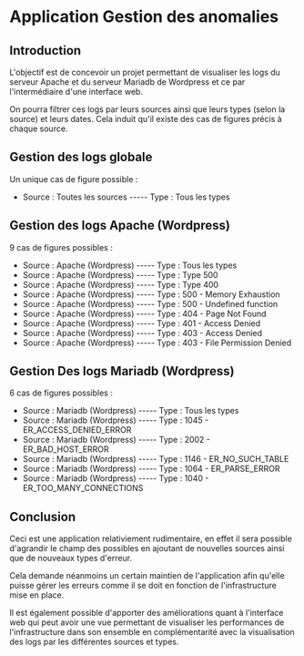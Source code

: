 # Application Gestion des anomalies

## Introduction

L'objectif est de concevoir un projet permettant de visualiser les logs du serveur Apache et du serveur Mariadb de Wordpress et ce 
par l'intermédiaire d'une interface web.

On pourra filtrer ces logs par leurs sources ainsi que leurs types (selon la source) et leurs dates.
Cela induit qu'il existe des cas de figures précis à chaque source.

## Gestion des logs globale

Un unique cas de figure possible :
- Source : Toutes les sources ----- Type : Tous les types


## Gestion des logs Apache (Wordpress)

9 cas de figures possibles :
- Source : Apache (Wordpress) ----- Type : Tous les types
- Source : Apache (Wordpress) ----- Type : Type 500
- Source : Apache (Wordpress) ----- Type : Type 400
- Source : Apache (Wordpress) ----- Type : 500 - Memory Exhaustion
- Source : Apache (Wordpress) ----- Type : 500 - Undefined function
- Source : Apache (Wordpress) ----- Type : 404 - Page Not Found
- Source : Apache (Wordpress) ----- Type : 401 - Access Denied
- Source : Apache (Wordpress) ----- Type : 403 - Access Denied
- Source : Apache (Wordpress) ----- Type : 403 - File Permission Denied


## Gestion Des logs Mariadb (Wordpress)

6 cas de figures possibles :
- Source : Mariadb (Wordpress) ----- Type : Tous les types
- Source : Mariadb (Wordpress) ----- Type : 1045 - ER_ACCESS_DENIED_ERROR
- Source : Mariadb (Wordpress) ----- Type : 2002 - ER_BAD_HOST_ERROR
- Source : Mariadb (Wordpress) ----- Type : 1146 - ER_NO_SUCH_TABLE
- Source : Mariadb (Wordpress) ----- Type : 1064 - ER_PARSE_ERROR
- Source : Mariadb (Wordpress) ----- Type : 1040 - ER_TOO_MANY_CONNECTIONS


## Conclusion

Ceci est une application relativiement rudimentaire, en effet il sera possible d'agrandir le champ des possibles en ajoutant de nouvelles sources
ainsi que de nouveaux types d'erreur.

Cela demande néanmoins un certain maintien de l'application afin qu'elle puisse gérer les erreurs comme il se doit en fonction de l'infrastructure mise en place.

Il est également possible d'apporter des améliorations quant à l'interface web qui peut avoir une vue permettant de visualiser les performances de l'infrastructure
dans son ensemble en complémentarité avec la visualisation des logs par les différentes sources et types.

